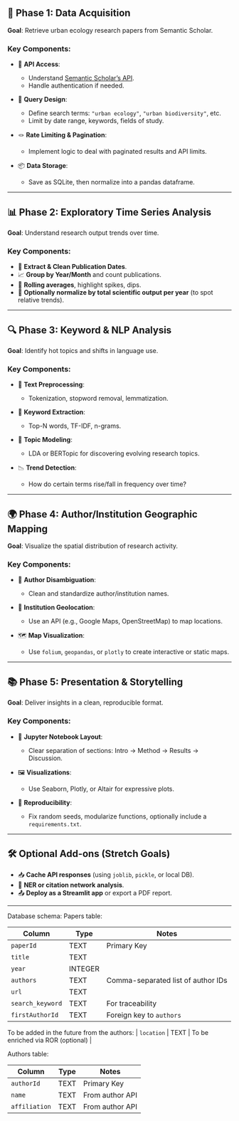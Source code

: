  ## 🧱 Phase 1: **Data Acquisition**

**Goal**: Retrieve urban ecology research papers from Semantic Scholar.

### Key Components:

* 🔑 **API Access**:

  * Understand [Semantic Scholar’s API](https://api.semanticscholar.org/).
  * Handle authentication if needed.
* 🧾 **Query Design**:

  * Define search terms: `"urban ecology"`, `"urban biodiversity"`, etc.
  * Limit by date range, keywords, fields of study.
* 🪢 **Rate Limiting & Pagination**:

  * Implement logic to deal with paginated results and API limits.
* 📦 **Data Storage**:

  * Save as SQLite, then normalize into a pandas dataframe.

---

## 📊 Phase 2: **Exploratory Time Series Analysis**

**Goal**: Understand research output trends over time.

### Key Components:

* 📆 **Extract & Clean Publication Dates**.
* 📈 **Group by Year/Month** and count publications.
* 🔁 **Rolling averages**, highlight spikes, dips.
* 📅 **Optionally normalize by total scientific output per year** (to spot relative trends).

---

## 🔍 Phase 3: **Keyword & NLP Analysis**

**Goal**: Identify hot topics and shifts in language use.

### Key Components:

* 📎 **Text Preprocessing**:

  * Tokenization, stopword removal, lemmatization.
* 📑 **Keyword Extraction**:

  * Top-N words, TF-IDF, n-grams.
* 🧠 **Topic Modeling**:

  * LDA or BERTopic for discovering evolving research topics.
* 📉 **Trend Detection**:

  * How do certain terms rise/fall in frequency over time?

---

## 🌍 Phase 4: **Author/Institution Geographic Mapping**

**Goal**: Visualize the spatial distribution of research activity.

### Key Components:

* 👤 **Author Disambiguation**:

  * Clean and standardize author/institution names.
* 🏫 **Institution Geolocation**:

  * Use an API (e.g., Google Maps, OpenStreetMap) to map locations.
* 🗺️ **Map Visualization**:

  * Use `folium`, `geopandas`, or `plotly` to create interactive or static maps.

---

## 📚 Phase 5: **Presentation & Storytelling**

**Goal**: Deliver insights in a clean, reproducible format.

### Key Components:

* 📓 **Jupyter Notebook Layout**:

  * Clear separation of sections: Intro → Method → Results → Discussion.
* 🖼️ **Visualizations**:

  * Use Seaborn, Plotly, or Altair for expressive plots.
* 🧪 **Reproducibility**:

  * Fix random seeds, modularize functions, optionally include a `requirements.txt`.

---

## 🛠️ Optional Add-ons (Stretch Goals)

* 📥 **Cache API responses** (using `joblib`, `pickle`, or local DB).
* 🧠 **NER or citation network analysis**.
* 📤 **Deploy as a Streamlit app** or export a PDF report.

---


Database schema:
Papers table:

| Column           | Type    | Notes                    |
| ---------------- | ------- | ------------------------ |
| `paperId`        | TEXT    | Primary Key              |
| `title`          | TEXT    |                          |
| `year`           | INTEGER |                          |
| `authors`        | TEXT    | Comma-separated list of author IDs |
| `url`            | TEXT    |                          |
| `search_keyword` | TEXT    | For traceability         |
| `firstAuthorId`  | TEXT    | Foreign key to `authors` |
To be added in the future from the authors:
| `location`    | TEXT | To be enriched via ROR (optional) |

Authors table:

| Column        | Type | Notes                             |
| ------------- | ---- | --------------------------------- |
| `authorId`    | TEXT | Primary Key                       |
| `name`        | TEXT | From author API                   |
| `affiliation` | TEXT | From author API                   |

